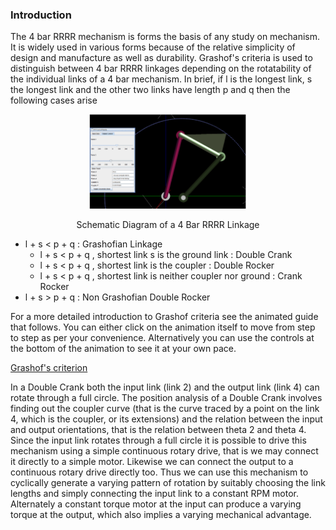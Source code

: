 ### Introduction
The 4 bar RRRR mechanism is forms the basis of any study on mechanism. It is widely used in various forms because of the relative simplicity of design and manufacture as well as durability. Grashof's criteria is used to distinguish between 4 bar RRRR linkages depending on the rotatability of the individual links of a 4 bar mechanism. In brief, if l is the longest link, s the longest link and the other two links have length p and q then the following cases arise

<div align="center">
 <img src="images/4_bar_RRRR_simulator.gif" width="50%">

 <p>Schematic Diagram of a 4 Bar RRRR Linkage</p>
</div>

- l + s < p + q   :  Grashofian Linkage
   - l + s < p + q , shortest link s is the ground link  :   Double Crank
   - l + s < p + q , shortest link is the coupler :  Double Rocker
   - l + s < p + q , shortest link is neither coupler nor ground  :   Crank Rocker
- l + s > p + q   :   Non Grashofian Double Rocker

For a more detailed introduction to Grashof criteria see the animated guide that follows. You can either click on the animation itself to move from step to step as per your convenience. Alternatively you can use the controls at the bottom of the animation to see it at your own pace.

[Grashof's criterion](D:\GIt_Adi\exp-Position--Analysis-of-a-4-Bar-RRRR-Grashofian-Double-Crank-Mechanism-IITKGP\experiment\simulation\Grashof_RRRR\index.html)

In a Double Crank both the input link (link 2) and the output link (link 4) can rotate through a full circle. The position analysis of a Double Crank involves finding out the coupler curve (that is the curve traced by a point on the link 4, which is the coupler, or its extensions) and the relation between the input and output orientations, that is the relation between theta 2 and theta 4. Since the input link rotates through a full circle it is possible to drive this mechanism using a simple continuous rotary drive, that is we may connect it directly to a simple motor. Likewise we can connect the output to a continuous rotary drive directly too. Thus we can use this mechanism to cyclically generate a varying pattern of rotation by suitably choosing the link lengths and simply connecting the input link to a constant RPM motor. Alternately a constant torque motor at the input can produce a varying torque at the output, which also implies a varying mechanical advantage.